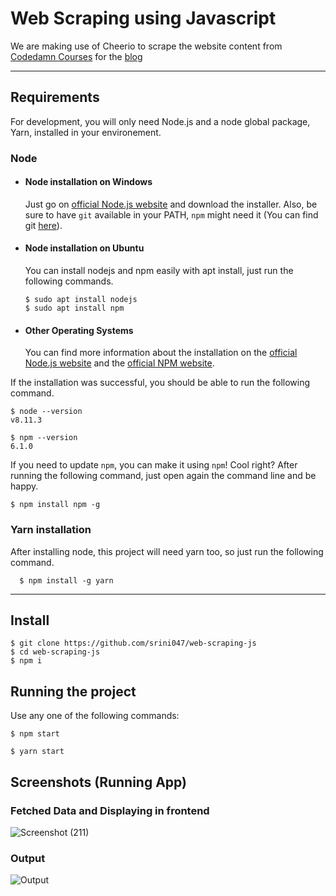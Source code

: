 # Web Scraping using Javascript

We are making use of Cheerio to scrape the website content from [Codedamn Courses](https://codedamn.com/courses) for the [blog](https://codedamn.com/news)

---
## Requirements

For development, you will only need Node.js and a node global package, Yarn, installed in your environement.

### Node
- #### Node installation on Windows

  Just go on [official Node.js website](https://nodejs.org/) and download the installer.
Also, be sure to have `git` available in your PATH, `npm` might need it (You can find git [here](https://git-scm.com/)).

- #### Node installation on Ubuntu

  You can install nodejs and npm easily with apt install, just run the following commands.

      $ sudo apt install nodejs
      $ sudo apt install npm

- #### Other Operating Systems
  You can find more information about the installation on the [official Node.js website](https://nodejs.org/) and the [official NPM website](https://npmjs.org/).

If the installation was successful, you should be able to run the following command.

    $ node --version
    v8.11.3

    $ npm --version
    6.1.0

If you need to update `npm`, you can make it using `npm`! Cool right? After running the following command, just open again the command line and be happy.

    $ npm install npm -g

###
### Yarn installation
  After installing node, this project will need yarn too, so just run the following command.

      $ npm install -g yarn

---

## Install

    $ git clone https://github.com/srini047/web-scraping-js
    $ cd web-scraping-js
    $ npm i

## Running the project

Use any one of the following commands:

    $ npm start

    $ yarn start

## Screenshots (Running App)

### Fetched Data and Displaying in frontend
![Screenshot (211)](https://user-images.githubusercontent.com/81156510/197394353-7d1ca626-1d36-436a-a3d0-5a8264126d3b.png)

### Output
![Output](https://user-images.githubusercontent.com/81156510/197394206-6bca3ff2-61ad-435d-b57d-5827b9592b53.png)
